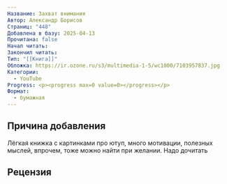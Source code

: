 ```yaml
---
Название: Захват внимания
Автор: Александр Борисов
Страниц: "448"
Добавлена в базу: 2025-04-13
Прочитана: false
Начал читать: 
Закончил читать: 
Тип: "[[Книга]]"
Обложка: https://ir.ozone.ru/s3/multimedia-1-5/wc1000/7103957837.jpg
Категории:
  - YouTube
Progress: <p><progress max=0 value=0></progress></p>
Формат:
  - бумажная
---
```

## Причина добавления

Лёгкая книжка с картинками про ютуп, много мотивации, полезных мыслей, впрочем, тоже можно найти при желании. Надо дочитать


## Рецензия
